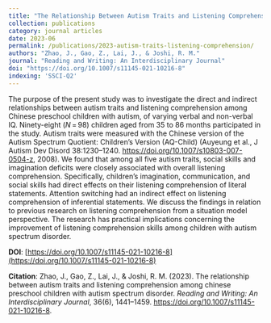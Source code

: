 ```yaml
---
title: "The Relationship Between Autism Traits and Listening Comprehension Among Chinese Preschool Children with Autism Spectrum Disorder"
collection: publications
category: journal articles
date: 2023-06
permalink: /publications/2023-autism-traits-listening-comprehension/
authors: "Zhao, J., Gao, Z., Lai, J., & Joshi, R. M."
journal: "Reading and Writing: An Interdisciplinary Journal"
doi: "https://doi.org/10.1007/s11145-021-10216-8"
indexing: 'SSCI-Q2'
---
```


The purpose of the present study was to investigate the direct and indirect relationships between autism traits and listening comprehension among Chinese preschool children with autism, of varying verbal and non-verbal IQ. Ninety-eight (*N* = 98) children aged from 35 to 86 months participated in the study. Autism traits were measured with the Chinese version of the Autism Spectrum Quotient: Children’s Version (AQ-Child) (Auyeung et al., J Autism Dev Disord 38:1230–1240. https://doi.org/10.1007/s10803-007-0504-z, 2008). We found that among all five autism traits, social skills and imagination deficits were closely associated with overall listening comprehension. Specifically, children’s imagination, communication, and social skills had direct effects on their listening comprehension of literal statements. Attention switching had an indirect effect on listening comprehension of inferential statements. We discuss the findings in relation to previous research on listening comprehension from a situation model perspective. The research has practical implications concerning the improvement of listening comprehension skills among children with autism spectrum disorder.


**DOI**: [https://doi.org/10.1007/s11145-021-10216-8](https://doi.org/10.1007/s11145-021-10216-8)  

**Citation**: Zhao, J., Gao, Z., Lai, J., & Joshi, R. M. (2023). The relationship between autism traits and listening comprehension among chinese preschool children with autism spectrum disorder. *Reading and Writing: An Interdisciplinary Journal*, 36(6), 1441–1459. https://doi.org/10.1007/s11145-021-10216-8.
